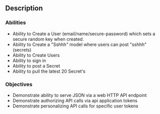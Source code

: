 Description
-----------

### Abilities

-	Ability to Create a User (email/name/secure-password) which sets a secure random key when created.
-	Ability to Create a "Sshhh" model where users can post "sshhh" (secrets)
-	Ability to Create Users
-	Ability to sign in
-	Ability to post a Secret
-	Ability to pull the latest 20 Secret's

### Objectives

-	Demonstrate ability to serve JSON via a web HTTP API endpoint
-	Demonstrate authorizing API calls via api application tokens
-	Demonstrate personalizing API calls for specific user tokens
